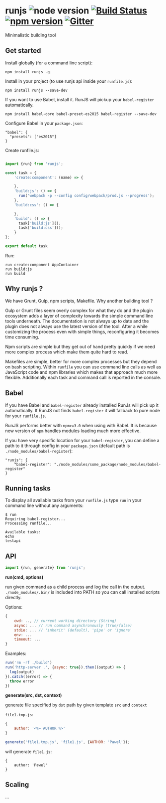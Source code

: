 # runjs ![node version](https://img.shields.io/node/v/runjs.svg) [![Build Status](https://travis-ci.org/pawelgalazka/runjs.svg?branch=master)](https://travis-ci.org/pawelgalazka/runjs) [![npm version](https://badge.fury.io/js/runjs.svg)](https://badge.fury.io/js/runjs) [![Gitter](https://badges.gitter.im/Join%20Chat.svg)](https://gitter.im/pawelgalazka/runjs?utm_source=badge&utm_medium=badge&utm_campaign=pr-badge)

Minimalistic building tool


## Get started

Install globally (for a command line script):

    npm install runjs -g

Install in your project (to use runjs api inside your `runfile.js`):

    npm install runjs --save-dev

If you want to use Babel, install it. RunJS will pickup your
`babel-register` automatically.

    npm install babel-core babel-preset-es2015 babel-register --save-dev

Configure Babel in your `package.json`:

    "babel": {
      "presets": ["es2015"]
    }

Create runfile.js:

```javascript

import {run} from 'runjs';

const task = {
    'create:component': (name) => {

    },
    'build:js': () => {
      run('webpack -p --config config/webpack/prod.js --progress');
    },
    'build:css': () => {

    },
    'build': () => {
      task['build:js']();
      task['build:css']();
    }
};

export default task
```
    
Run:
```
run create:component AppContainer
run build:js
run build
```


## Why runjs ?

We have Grunt, Gulp, npm scripts, Makefile. Why another building tool ?

Gulp or Grunt files seem overly complex for what they do and the plugin
ecosystem adds a layer of complexity towards the simple command
line tools underneath. The documentation is not always up to date
and the plugin does not always use the latest version of the tool.
After a while customizing the process even with simple things,
reconfiguring it becomes time consuming.

Npm scripts are simple but they get out of hand pretty quickly if
we need more complex process which make them quite hard to read.

Makefiles are simple, better for more complex processes
but they depend on bash scripting. Within `runfile` you can use
command line calls as well as JavaScript code and npm
libraries which makes that approach much more flexible. Additionally 
each task and command call is reported in the console.

## Babel


If you have Babel and `babel-register` already installed RunJs will pick up it
automatically. If RunJS not finds `babel-register` it will fallback to pure node 
for your `runfile.js`.

RunJS performs better with `npm>=3.0` when using with Babel. It is because new
version of `npm` handles modules loading much more effective.
    
If you have very specific location for your `babel-register`, you can define
a path to it through config in your `package.json` (default path is 
`./node_modules/babel-register`):

    "runjs": {
        "babel-register": "./node_modules/some_package/node_modules/babel-register"
    }

## Running tasks

To display all available tasks from your `runfile.js` type `run` in your command line
without any arguments:

    $ run
    Requiring babel-register...
    Processing runfile...
    
    Available tasks:
    echo
    testapi


## API

```javascript
import {run, generate} from 'runjs';
```

**run(cmd, options)**

run given command as a child process and log the call in the output. 
`./node_modules/.bin/` is included into PATH so you can call installed scripts directly.

Options:

```javascript
{
    cwd: .., // current working directory (String)
    async: ... // run command asynchronously (true/false)
    stdio: ... // 'inherit' (default), 'pipe' or 'ignore'
    env: ...
    timeout: ...
}
```

Examples:

```javascript
run('rm -rf ./build')
run('http-server .', {async: true}).then((output) => {
  log(output) 
}).catch((error) => {
  throw error
})
```

**generate(src, dst, context)**

generate file specified by `dst` path by given template `src` and `context`

`file1.tmp.js`:
```javascript
{
    author: '<%= AUTHOR %>'
}
```

```javascript
generate('file1.tmp.js', 'file1.js', {AUTHOR: 'Pawel'});
```

will generate `file1.js`:

```
{
    author: 'Pawel'
}
```

## Scaling

...
